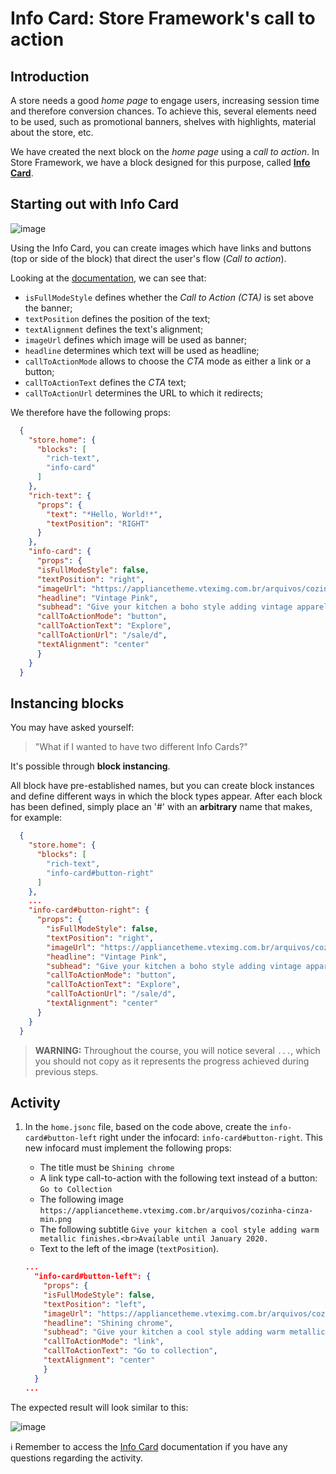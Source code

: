 # Info Card: Store Framework's call to action 

## Introduction

A store needs a good *home page* to engage users, increasing session time and therefore conversion chances. To achieve this, several elements need to be used, such as promotional banners, shelves with highlights, material about the store, etc. 

We have created the next block on the *home page* using a *call to action*. In Store Framework, we have a block designed for this purpose, called [**Info Card**](https://developers.vtex.com/docs/vtex-store-components-infocard).

## Starting out with Info Card

![image](https://user-images.githubusercontent.com/18701182/68480411-7b085800-0213-11ea-9426-31dcb0d0aa7d.png)

Using the Info Card, you can create images which have links and buttons (top or side of the block) that direct the user's flow (*Call to action*).

Looking at the [documentation](https://developers.vtex.com/docs/vtex-store-components-infocard#configuration), we can see that:

- `isFullModeStyle` defines whether the *Call to Action (CTA)* is set above the banner;
- `textPosition` defines the position of the text;
- `textAlignment` defines the text's alignment;
- `imageUrl` defines which image will be used as banner;
- `headline` determines which text will be used as headline;
- `callToActionMode` allows to choose the *CTA* mode as either a link or a button;
- `callToActionText` defines the *CTA* text;
- `callToActionUrl` determines the URL to which it redirects;

We therefore have the following props:

```json
  {
    "store.home": {
      "blocks": [
        "rich-text",
        "info-card"
      ]
    },
    "rich-text": {
      "props": {
        "text": "*Hello, World!*",
        "textPosition": "RIGHT"
      }
    },
    "info-card": {
      "props": {
      "isFullModeStyle": false,
      "textPosition": "right",
      "imageUrl": "https://appliancetheme.vteximg.com.br/arquivos/cozinha-rosa-min.png",
      "headline": "Vintage Pink",
      "subhead": "Give your kitchen a boho style adding vintage apparels.<br>Available until January 2020.",
      "callToActionMode": "button",
      "callToActionText": "Explore",
      "callToActionUrl": "/sale/d",
      "textAlignment": "center"
      }
    }
  }
```

## Instancing blocks

You may have asked yourself: 
> "What if I wanted to have two different Info Cards?" 

It's possible through **block instancing**.

All block have pre-established names, but you can create block instances and define different ways in which the block types appear. After each block has been defined, simply place an '#' with an **arbitrary** name that makes, for example:

```json
  {
    "store.home": {
      "blocks": [
        "rich-text",
        "info-card#button-right"
      ]
    },
    ...
    "info-card#button-right": {
      "props": {
        "isFullModeStyle": false,
        "textPosition": "right",
        "imageUrl": "https://appliancetheme.vteximg.com.br/arquivos/cozinha-rosa-min.png",
        "headline": "Vintage Pink",
        "subhead": "Give your kitchen a boho style adding vintage apparels.<br>Available until January 2020.",
        "callToActionMode": "button",
        "callToActionText": "Explore",
        "callToActionUrl": "/sale/d",
        "textAlignment": "center"
      }
    }
  }
```

> **WARNING:** Throughout the course, you will notice several `...`, which you should not copy as it represents the progress achieved during previous steps. 
> 
## Activity

1. In the `home.jsonc` file, based on the code above, create the `info-card#button-left` right under the infocard: `info-card#button-right`. This new infocard must implement the following props:

    - The title must be `Shining chrome`
    - A link type call-to-action with the following text instead of a button: `Go to Collection` 
    - The following image `https://appliancetheme.vteximg.com.br/arquivos/cozinha-cinza-min.png`
    - The following subtitle `Give your kitchen a cool style adding warm metallic finishes.<br>Available until January 2020.`
    - Text to the left of the image (`textPosition`).

    ```json
    ...
      "info-card#button-left": {
        "props": {
        "isFullModeStyle": false,
        "textPosition": "left",
        "imageUrl": "https://appliancetheme.vteximg.com.br/arquivos/cozinha-cinza-min.png",
        "headline": "Shining chrome",
        "subhead": "Give your kitchen a cool style adding warm metallic finishes.<br>Available until January 2020.",
        "callToActionMode": "link",
        "callToActionText": "Go to collection",
        "textAlignment": "center"
        }
      }
    ...
    ```

The expected result will look similar to this:

![image](https://appliancetheme.vteximg.com.br/arquivos/info-card-activity.png)

:information_source: Remember to access the [Info Card](https://vtex.io/docs/app/vtex.store-components/Info-Card) documentation if you have any questions regarding the activity.
